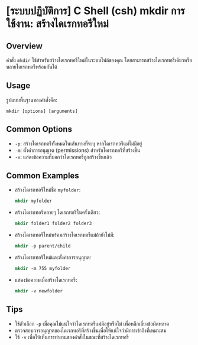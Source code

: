 # [ระบบปฏิบัติการ] C Shell (csh) mkdir การใช้งาน: สร้างไดเรกทอรีใหม่

## Overview
คำสั่ง `mkdir` ใช้สำหรับสร้างไดเรกทอรีใหม่ในระบบไฟล์ของคุณ โดยสามารถสร้างไดเรกทอรีเดียวหรือหลายไดเรกทอรีพร้อมกันได้

## Usage
รูปแบบพื้นฐานของคำสั่งคือ:

```
mkdir [options] [arguments]
```

## Common Options
- `-p`: สร้างไดเรกทอรีทั้งหมดในเส้นทางที่ระบุ หากไดเรกทอรีแม่ไม่มีอยู่
- `-m`: ตั้งค่าการอนุญาต (permissions) สำหรับไดเรกทอรีที่สร้างขึ้น
- `-v`: แสดงข้อความที่บอกว่าไดเรกทอรีถูกสร้างขึ้นแล้ว

## Common Examples
- สร้างไดเรกทอรีใหม่ชื่อ `myfolder`:
  ```csh
  mkdir myfolder
  ```

- สร้างไดเรกทอรีหลายๆ ไดเรกทอรีในครั้งเดียว:
  ```csh
  mkdir folder1 folder2 folder3
  ```

- สร้างไดเรกทอรีใหม่พร้อมสร้างไดเรกทอรีแม่ถ้ายังไม่มี:
  ```csh
  mkdir -p parent/child
  ```

- สร้างไดเรกทอรีใหม่และตั้งค่าการอนุญาต:
  ```csh
  mkdir -m 755 myfolder
  ```

- แสดงข้อความเมื่อสร้างไดเรกทอรี:
  ```csh
  mkdir -v newfolder
  ```

## Tips
- ใช้ตัวเลือก `-p` เมื่อคุณไม่แน่ใจว่าไดเรกทอรีแม่มีอยู่หรือไม่ เพื่อหลีกเลี่ยงข้อผิดพลาด
- ตรวจสอบการอนุญาตของไดเรกทอรีที่สร้างขึ้นเพื่อให้แน่ใจว่ามีการเข้าถึงที่เหมาะสม
- ใช้ `-v` เพื่อให้เห็นการทำงานของคำสั่งในขณะที่สร้างไดเรกทอรี